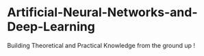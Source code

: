 # Artificial-Neural-Networks-and-Deep-Learning
Building Theoretical and Practical Knowledge from the ground up ! 
